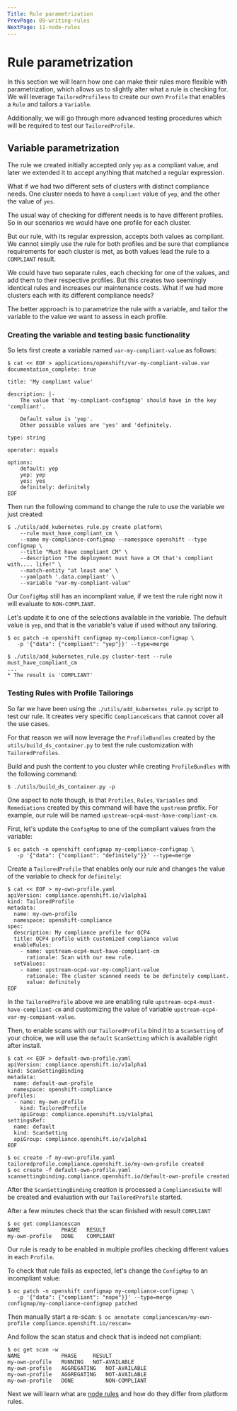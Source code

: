 ```yaml
---
Title: Rule parametrization
PrevPage: 09-writing-rules
NextPage: 11-node-rules
---
```


Rule parametrization
====================

In this section we will learn how one can make their rules more flexible with
parametrization, which allows us to slightly alter what a rule is checking for.
We will leverage `TailoredProfiless` to create our own `Profile` that enables a
`Rule` and tailors a `Variable`.

Additionally, we will go through more advanced testing procedures which will
be required to test our `TailoredProfile`.

## Variable parametrization

The rule we created initially accepted only `yep` as a compliant value, and
later we extended it to accept anything that matched a regular expression.

What if we had two different sets of clusters with distinct compliance needs.
One cluster needs to have a `compliant` value of `yep`, and the other the
value of `yes`. 

The usual way of checking for different needs is to have different profiles.
So in our scenarios we would have one profile for each cluster.

But our rule, with its regular expression, accepts both values as compliant.
We cannot simply use the rule for both profiles and be sure that compliance
requirements for each cluster is met, as both values lead the rule to a
`COMPLIANT` result.

We could have two separate rules, each checking for one of the values, and
add them to their respective profiles.
But this creates two seemingly identical rules and increases our maintenance
costs. What if we had more clusters each with its different compliance needs?

The better approach is to parametrize the rule with a variable, and tailor
the variable to the value we want to assess in each profile.

### Creating the variable and testing basic functionality

So lets first create a variable named `var-my-compliant-value` as follows:
```
$ cat << EOF > applications/openshift/var-my-compliant-value.var
documentation_complete: true

title: 'My compliant value'

description: |-
    The value that 'my-compliant-configmap' should have in the key 'compliant'.

    Default value is 'yep'.
    Other possible values are 'yes' and 'definitely.

type: string

operator: equals

options:
    default: yep
    yep: yep
    yes: yes
    definitely: definitely
EOF
```

Then run the following command to change the rule to use the variable
we just created:
```
$ ./utils/add_kubernetes_rule.py create platform\
    --rule must_have_compliant_cm \
    --name my-compliance-configmap --namespace openshift --type configmap \
    --title "Must have compliant CM" \
    --description "The deployment must have a CM that's compliant with.... life!" \
    --match-entity "at least one" \
    --yamlpath '.data.compliant' \
    --variable "var-my-compliant-value"
```

Our `ConfigMap` still has an incompliant value, if we test the rule right now
it will evaluate to `NON-COMPLIANT`.

Let's update it to one of the selections available in the variable.
The default value is `yep`, and that is the variable's value if used without any tailoring.
```
$ oc patch -n openshift configmap my-compliance-configmap \
   -p '{"data": {"compliant": "yep"}}' --type=merge
```
```
$ ./utils/add_kubernetes_rule.py cluster-test --rule must_have_compliant_cm
...
* The result is 'COMPLIANT'
```

### Testing Rules with Profile Tailorings

So far we have been using the `./utils/add_kubernetes_rule.py` script to test
our rule. It creates very specific `ComplianceScans` that cannot cover all the use
cases.

For that reason we will now leverage the `ProfileBundles` created by the
`utils/build_ds_container.py` to test the rule customization with
`TailoredProfiles`.

Build and push the content to you cluster while creating `ProfileBundles` with
the following command:
```
$ ./utils/build_ds_container.py -p
```

One aspect to note though, is that `Profiles`, `Rules`, `Variables` and `Remediations`
created by this command will have the `upstream` prefix.
For example, our rule will be named `upstream-ocp4-must-have-compliant-cm`.

First, let's update the `ConfigMap` to one of the compliant values from the
variable:
```
$ oc patch -n openshift configmap my-compliance-configmap \
   -p '{"data": {"compliant": "definitely"}}' --type=merge
```

Create a `TailoredProfile` that enables only our rule and changes the value of
the variable to check for `definitely`:
```
$ cat << EOF > my-own-profile.yaml
apiVersion: compliance.openshift.io/v1alpha1
kind: TailoredProfile
metadata:
  name: my-own-profile
  namespace: openshift-compliance
spec:
  description: My compliance profile for OCP4
  title: OCP4 profile with customized compliance value 
  enableRules:
    - name: upstream-ocp4-must-have-compliant-cm
      rationale: Scan with our new rule.
  setValues:
    - name: upstream-ocp4-var-my-compliant-value
      rationale: The cluster scanned needs to be definitely compliant.
      value: definitely
EOF
```

In the `TailoredProfile` above we are enabling rule `upstream-ocp4-must-have-compliant-cm`
and customizing the value of variable `upstream-ocp4-var-my-compiant-value`.

Then, to enable scans with our `TailoredProfile` bind it to a `ScanSetting` of your
choice, we will use the `default` `ScanSetting` which is available right after
install.
```
$ cat << EOF > default-own-profile.yaml
apiVersion: compliance.openshift.io/v1alpha1
kind: ScanSettingBinding
metadata:
  name: default-own-profile
  namespace: openshift-compliance
profiles:
  - name: my-own-profile
    kind: TailoredProfile
    apiGroup: compliance.openshift.io/v1alpha1
settingsRef:
  name: default
  kind: ScanSetting
  apiGroup: compliance.openshift.io/v1alpha1
EOF
```

```
$ oc create -f my-own-profile.yaml
tailoredprofile.compliance.openshift.io/my-own-profile created
$ oc create -f default-own-profile.yaml
scansettingbinding.compliance.openshift.io/default-own-profile created
```

After the `ScanSettingBinding` creation is processed a `ComplianceSuite`
will be created and evaluation with our `TailoredProfile` started.

After a few minutes check that the scan finished with result `COMPLIANT`
```
$ oc get compliancescan
NAME             PHASE   RESULT
my-own-profile   DONE    COMPLIANT
```

Our rule is ready to be enabled in multiple profiles checking different values
in each `Profile`.

To check that rule fails as expected, let's change the `ConfigMap` to an incompliant value:
```
$ oc patch -n openshift configmap my-compliance-configmap \
   -p '{"data": {"compliant": "nope"}}' --type=merge
configmap/my-compliance-configmap patched
```

Then manually start a re-scan:
`$ oc annotate compliancescan/my-own-profile compliance.openshift.io/rescan=`

And follow the scan status and check that is indeed not compliant:
```
$ oc get scan -w
NAME             PHASE     RESULT
my-own-profile   RUNNING   NOT-AVAILABLE
my-own-profile   AGGREGATING   NOT-AVAILABLE
my-own-profile   AGGREGATING   NOT-AVAILABLE
my-own-profile   DONE          NON-COMPLIANT
```

Next we will learn what are [node rules](11-node-rules.md) and how do they differ from platform rules.
